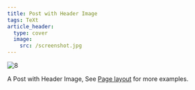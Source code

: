 ```yaml
---
title: Post with Header Image
tags: TeXt
article_header:
  type: cover
  image:
    src: /screenshot.jpg
---
```

![8](https://user-images.githubusercontent.com/106044593/206338572-bfc05741-1770-42fc-b981-c970912c0087.png)


A Post with Header Image, See [Page layout](https://kitian616.github.io/jekyll-TeXt-theme/samples.html#page-layout) for more examples.

<!--more-->
